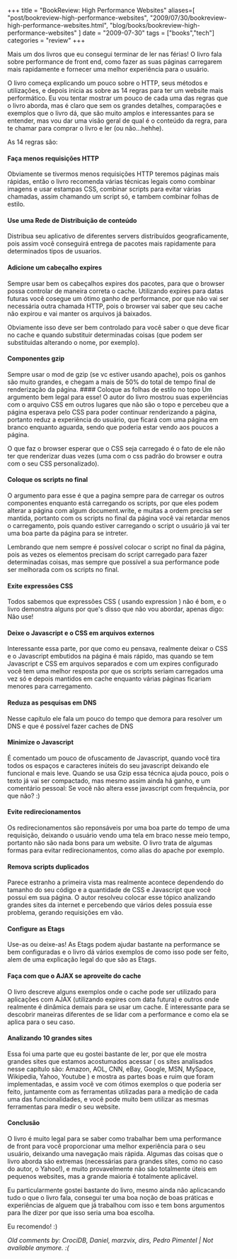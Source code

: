 +++
title = "BookReview: High Performance Websites"
aliases=[
  "post/bookreview-high-performance-websites",
  "2009/07/30/bookreview-high-performance-websites.html",
  "blog/books/bookreview-high-performance-websites"
]
date = "2009-07-30"
tags = ["books","tech"]
categories = "review"
+++

Mais um dos livros que eu consegui terminar de ler nas férias! O livro
fala sobre performance de front end, como fazer as suas páginas
carregarem mais rapidamente e fornecer uma melhor experiência para o
usuário.

O livro começa explicando um pouco sobre o HTTP, seus métodos e
utilizações, e depois inicia as sobre as 14 regras para ter um website
mais performático. Eu vou tentar mostrar um pouco de cada uma das
regras que o livro aborda, mas é claro que sem os grandes detalhes,
comparações e exemplos que o livro dá, que são muito amplos e
interessantes para se entender, mas vou dar uma visão geral de qual é
o conteúdo da regra, para te chamar para comprar o livro e ler (ou
não...hehhe).

As 14 regras são:

#### Faça menos requisições HTTP

Obviamente se tivermos menos requisições HTTP teremos páginas mais
rápidas, então o livro recomenda várias técnicas legais como combinar
imagens e usar estampas CSS, combinar scripts para evitar várias
chamadas, assim chamando um script só, e tambem combinar folhas de
estilo.

#### Use uma Rede de Distribuição de conteúdo

Distribua seu aplicativo de diferentes servers distribuídos
geograficamente, pois assim você conseguirá entrega de pacotes mais
rapidamente para determinados tipos de usuarios.

#### Adicione um cabeçalho expires

Sempre usar bem os cabeçalhos expires dos pacotes, para que o browser
possa controlar de maneira correta o cache. Utilizando expires para
datas futuras você cosegue um ótimo ganho de performance, por que não
vai ser necessária outra chamada HTTP, pois o browser vai saber que
seu cache não expirou e vai manter os arquivos já baixados.

Obviamente isso deve ser bem controlado para você saber o que deve
ficar no cache e quando substituir determinadas coisas (que podem ser
substituidas alterando o nome, por exemplo).

#### Componentes gzip

Sempre usar o mod de gzip (se vc estiver usando apache), pois os
ganhos são muito grandes, e chegam a mais de 50% do total de tempo
final de renderização da página.  #### Coloque as folhas de estilo no
topo Um argumento bem legal para esse! O autor do livro mostrou suas
experiências com o arquivo CSS em outros lugares que não são o topo e
percebeu que a página esperava pelo CSS para poder continuar
renderizando a página, portanto reduz a experiência do usuário, que
ficará com uma página em branco enquanto aguarda, sendo que poderia
estar vendo aos poucos a página.

O que faz o browser esperar que o CSS seja carregado é o fato de ele
não ter que renderizar duas vezes (uma com o css padrão do browser e
outra com o seu CSS personalizado).

#### Coloque os scripts no final

O argumento para esse é que a pagina sempre para de carregar os outros
componentes enquanto está carregando os scripts, por que eles podem
alterar a página com algum document.write, e muitas a ordem precisa
ser mantida, portanto com os scripts no final da página você vai
retardar menos o carregamento, pois quando estiver carregando o script
o usuário já vai ter uma boa parte da página para se intreter.

Lembrando que nem sempre é possível colocar o script no final da
página, pois as vezes os elementos precisam do script carregado para
fazer determinadas coisas, mas sempre que possível a sua performance
pode ser melhorada com os scripts no final.

#### Exite expressões CSS

Todos sabemos que expressões CSS ( usando expression ) não é bom, e o
livro demonstra alguns por que's disso que não vou abordar, apenas
digo: Não use!

#### Deixe o Javascript e o CSS em arquivos externos

Interessante essa parte, por que como eu pensava, realmente deixar o
CSS e o Javascript embutidos na página é mais rápido, mas quando se
tem Javascript e CSS em arquivos separados e com um expires
configurado você tem uma melhor resposta por que os scripts seriam
carregados uma vez só e depois mantidos em cache enquanto várias
páginas ficariam menores para carregamento.

#### Reduza as pesquisas em DNS

Nesse capítulo ele fala um pouco do tempo que demora para resolver um
DNS e que é possível fazer caches de DNS

#### Minimize o Javascript

É comentado um pouco de ofuscamento de Javascript, quando você tira
todos os espaços e caracteres inúteis do seu javascript deixando ele
funcional e mais leve. Quando se usa Gzip essa técnica ajuda pouco,
pois o texto já vai ser compactado, mas mesmo assim ainda há ganho, e
um comentário pessoal: Se você não altera esse javascript com
frequência, por que não? :)

#### Evite redirecionamentos

Os redirecionamentos são reponsáveis por uma boa parte do tempo de uma
requisição, deixando o usuário vendo uma tela em braco nesse meio
tempo, portanto não são nada bons para um website. O livro trata de
algumas formas para evitar redirecionamentos, como alias do apache por
exemplo.

#### Remova scripts duplicados

Parece estranho a primeira vista mas realmente acontece dependendo do
tamanho do seu código e a quantidade de CSS e Javascript que você
possui em sua página. O autor resolveu colocar esse tópico analizando
grandes sites da internet e percebendo que vários deles possuia esse
problema, gerando requisições em vão.

#### Configure as Etags

Use-as ou deixe-as! As Etags podem ajudar bastante na performance se
bem configuradas e o livro dá vários exemplos de como isso pode ser
feito, alem de uma explicação legal do que são as Etags.

#### Faça com que o AJAX se aproveite do cache

O livro descreve alguns exemplos onde o cache pode ser utilizado para
aplicações com AJAX (utilizando expires com data futura) e outros
onde realmente é dinâmica demais para se usar um cache. É interessante
para se descobrir maneiras diferentes de se lidar com a performance e
como ela se aplica para o seu caso.

#### Analizando 10 grandes sites

Essa foi uma parte que eu gostei bastante de ler, por que ele mostra
grandes sites que estamos acostumados acessar ( os sites analisados
nesse capítulo são: Amazon, AOL, CNN, eBay, Google, MSN, MySpace,
Wikipedia, Yahoo, Youtube ) e mostra as partes boas e ruim que foram
implementadas, e assim você ve com ótimos exemplos o que poderia ser
feito, juntamente com as ferramentas utilizadas para a medição de cada
uma das funcionalidades, e você pode muito bem utilizar as mesmas
ferramentas para medir o seu website.

#### Conclusão

O livro é muito legal para se saber como trabalhar bem uma performance
de front para você proporcionar uma melhor experiência para o seu
usuário, deixando uma navegação mais rápida. Algumas das coisas que o
livro aborda são extremas (necessárias para grandes sites, como no
caso do autor, o Yahoo!), e muito provavelmente não são totalmente
úteis em pequenos websites, mas a grande maioria é totalmente
aplicável.

Eu particularmente gostei bastante do livro, mesmo ainda não
aplicacando tudo o que o livro fala, consegui ter uma boa noção de
boas práticas e experiências de alguem que já trabalhou com isso e tem
bons argumentos para lhe dizer por que isso seria uma boa escolha.

Eu recomendo! :)



_Old comments by: CrociDB, Daniel, marzvix, dirs, Pedro Pimentel | Not available anymore. :(_
